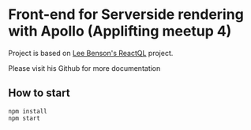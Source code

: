 # Front-end for Serverside rendering with Apollo (Applifting meetup 4)

Project is based on [Lee Benson's ReactQL](https://github.com/leebenson/reactql) project.

Please visit his Github for more documentation
## How to start
```
npm install
npm start
```